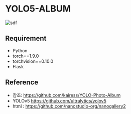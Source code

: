 # YOLO5-ALBUM

![sdf](https://user-images.githubusercontent.com/55770741/126064185-99b9c4e6-f537-4a82-b0f9-7c58858043c2.JPG)

## Requirement
- Python
- torch==1.9.0
- torchvision==0.10.0
- Flask

## Reference
- 참조: https://github.com/kairess/YOLO-Photo-Album
- YOLOv5 https://github.com/ultralytics/yolov5
- html : https://github.com/nanostudio-org/nanogallery2
